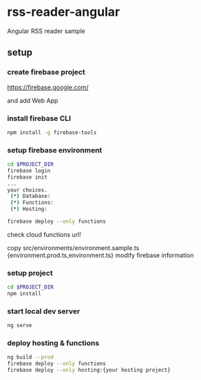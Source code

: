 # rss-reader-angular

Angular RSS reader sample

## setup

### create firebase project

<https://firebase.google.com/>

and add Web App

### install firebase CLI

```bash
npm install -g firebase-tools
```

### setup firebase environment

```bash
cd $PROJECT_DIR
firebase login
firebase init
...
your choices.
 (*) Database:
 (*) Functions:
 (*) Hosting:
```

```bash
firebase deploy --only functions
```

check cloud functions url!

copy src/environments/environment.sample.ts {environment.prod.ts,environment.ts}
modify firebase information

### setup project

```bash
cd $PROJECT_DIR
npm install
```

### start local dev server

```bash
ng serve
```

### deploy hosting & functions

```bash
ng build --prod
firebase deploy --only functions
firebase deploy --only hosting:{your hosting project}
```
